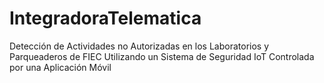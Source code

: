 # IntegradoraTelematica
Detección de Actividades no Autorizadas en los Laboratorios y Parqueaderos de FIEC Utilizando un Sistema de Seguridad IoT Controlada por una Aplicación Móvil
